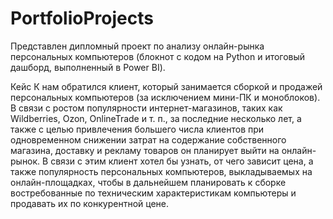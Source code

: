# PortfolioProjects
Представлен дипломный проект по анализу онлайн-рынка персональных компьютеров (блокнот с кодом на Python и итоговый дашборд, выполненный в Power BI).

Кейс
К нам обратился клиент, который занимается сборкой и продажей персональных компьютеров (за исключением мини-ПК и моноблоков). В связи с ростом популярности интернет-магазинов, таких как Wildberries, Ozon, OnlineTrade и т. п., за последние несколько лет, а также с целью привлечения большего числа клиентов при одновременном снижении затрат на содержание собственного магазина, доставку и рекламу товаров он планирует выйти на онлайн-рынок. В связи с этим клиент хотел бы узнать, от чего зависит цена, а также популярность персональных компьютеров, выкладываемых на онлайн-площадках, чтобы в дальнейшем планировать к сборке востребованные по техническим характеристикам компьютеры и продавать их по конкурентной цене.
